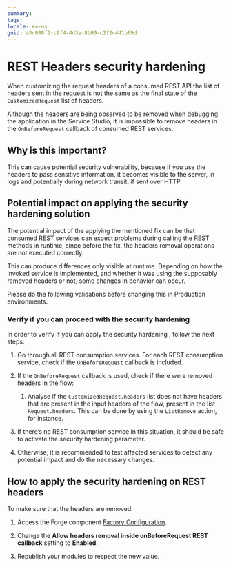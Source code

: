 ```yaml
---
summary:
tags:
locale: en-us
guid: a3c088f2-c9f4-4d3e-8b00-c2f2c441b69d
---
```


# REST Headers security hardening

When customizing the request headers of a consumed REST API the list of headers sent in the request is not the same as the final state of the ```CustomizedRequest``` list of headers.

Although the headers are being observed to be removed when debugging the application in the Service Studio, it is impossible to remove headers in the ```OnBeforeRequest``` callback of consumed REST services.

## Why is this important?

This can cause potential security vulnerability, because  if you use the headers to pass sensitive information, it becomes visible to the server, in logs and potentially during network transit, if sent over HTTP.

## Potential impact on applying the security hardening solution

The potential impact of the applying the mentioned fix can be that consumed REST services can expect problems during calling the REST methods in runtime, since before the fix,  the headers removal operations are not executed correctly.

This can produce differences only visible at runtime. Depending on how the invoked service is implemented, and whether it was using the supposably removed headers or not, some changes in behavior can occur. 

Please do the following validations before changing this in Production environments.

### Verify if you can proceed with the security hardening

In order to verify if you can apply the security hardening , follow the next steps:

1. Go through all REST consumption services. For each REST consumption service, check if the ```OnBeforeRequest``` callback is included.

1. If the ```OnBeforeRequest``` callback is used, check if there were removed headers in the flow: 
    1. Analyse if the ```CustomizedRequest.headers``` list does not have headers that are present  in  the input headers of the flow, present in the list ```Request.headers```. This can be done by using the ```ListRemove``` action, for instance.

1. If there’s no REST consumption service in this situation, it should be safe to activate the security hardening parameter. 

1. Otherwise, it is recommended to test affected services to detect any potential impact and do the necessary changes.

## How to apply the security hardening on REST headers
To make sure that the headers are removed:

1. Access the Forge component [Factory Configuration](https://www.outsystems.com/forge/component-overview/25/factory-configuration).

1. Change the **Allow headers removal inside onBeforeRequest REST callback** setting to  **Enabled**. 

1. Republish your modules to respect the new value.
